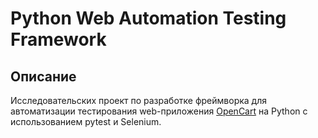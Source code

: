 # Python Web Automation Testing Framework

## Описание
Исследовательских проект по разработке фреймворка для автоматизации тестирования web-приложения
[OpenCart](https://github.com/opencart/opencart) на Python с использованием pytest и Selenium.

